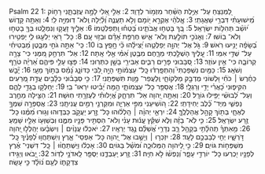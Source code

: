 Psalm 22
1: לַ֭מְנַצֵּחַ עַל־ אַיֶּ֥לֶת הַשַּׁ֗חַר מִזְמ֥וֹר לְדָוִֽד׃
2: אֵלִ֣י אֵ֭לִי לָמָ֣ה עֲזַבְתָּ֑נִי רָח֥וֹק מִֽ֝ישׁוּעָתִ֗י דִּבְרֵ֥י שַׁאֲגָתִֽי׃
3: אֱֽלֹהַ֗י אֶקְרָ֣א י֭וֹמָם וְלֹ֣א תַעֲנֶ֑ה וְ֝לַ֗יְלָה וְֽלֹא־ דֽוּמִיָּ֥ה לִֽי׃
4: וְאַתָּ֥ה קָד֑וֹשׁ י֝וֹשֵׁ֗ב תְּהִלּ֥וֹת יִשְׂרָאֵֽל׃
5: בְּ֭ךָ בָּטְח֣וּ אֲבֹתֵ֑ינוּ בָּ֝טְח֗וּ וַֽתְּפַלְּטֵֽמוֹ׃
6: אֵלֶ֣יךָ זָעֲק֣וּ וְנִמְלָ֑טוּ בְּךָ֖ בָטְח֣וּ וְלֹא־ בֽוֹשׁוּ׃
7: וְאָנֹכִ֣י תוֹלַ֣עַת וְלֹא־ אִ֑ישׁ חֶרְפַּ֥ת אָ֝דָ֗ם וּבְז֥וּי עָֽם׃
8: כָּל־ רֹ֭אַי יַלְעִ֣גוּ לִ֑י יַפְטִ֥ירוּ בְ֝שָׂפָ֗ה יָנִ֥יעוּ רֹֽאשׁ׃
9: גֹּ֣ל אֶל־ יְהוָ֣ה יְפַלְּטֵ֑הוּ יַ֝צִּילֵ֗הוּ כִּ֘י חָ֥פֵֽץ בּֽוֹ׃
10: כִּֽי־ אַתָּ֣ה גֹחִ֣י מִבָּ֑טֶן מַ֝בְטִיחִ֗י עַל־ שְׁדֵ֥י אִמִּֽי׃
11: עָ֭לֶיךָ הָשְׁלַ֣כְתִּי מֵרָ֑חֶם מִבֶּ֥טֶן אִ֝מִּ֗י אֵ֣לִי אָֽתָּה׃
12: אַל־ תִּרְחַ֣ק מִ֭מֶּנִּי כִּי־ צָרָ֣ה קְרוֹבָ֑ה כִּי־ אֵ֥ין עוֹזֵֽר׃
13: סְ֭בָבוּנִי פָּרִ֣ים רַבִּ֑ים אַבִּירֵ֖י בָשָׁ֣ן כִּתְּרֽוּנִי׃
14: פָּצ֣וּ עָלַ֣י פִּיהֶ֑ם אַ֝רְיֵ֗ה טֹרֵ֥ף וְשֹׁאֵֽג׃
15: כַּמַּ֥יִם נִשְׁפַּכְתִּי֮ וְהִתְפָּֽרְד֗וּ כָּֽל־ עַצְמ֫וֹתָ֥י הָיָ֣ה לִ֭בִּי כַּדּוֹנָ֑ג נָ֝מֵ֗ס בְּת֣וֹךְ מֵעָֽי׃
16: יָ֘בֵ֤שׁ כַּחֶ֨רֶשׂ ׀ כֹּחִ֗י וּ֭לְשׁוֹנִי מֻדְבָּ֣ק מַלְקוֹחָ֑י וְֽלַעֲפַר־ מָ֥וֶת תִּשְׁפְּתֵֽנִי׃
17: כִּ֥י סְבָב֗וּנִי כְּלָ֫בִ֥ים עֲדַ֣ת מְ֭רֵעִים הִקִּיפ֑וּנִי כָּ֝אֲרִ֗י יָדַ֥י וְרַגְלָֽי׃
18: אֲסַפֵּ֥ר כָּל־ עַצְמוֹתָ֑י הֵ֥מָּה יַ֝בִּ֗יטוּ יִרְאוּ־ בִֽי׃
19: יְחַלְּק֣וּ בְגָדַ֣י לָהֶ֑ם וְעַל־ לְ֝בוּשִׁ֗י יַפִּ֥ילוּ גוֹרָֽל׃
20: וְאַתָּ֣ה יְ֭הוָה אַל־ תִּרְחָ֑ק אֱ֝יָלוּתִ֗י לְעֶזְרָ֥תִי חֽוּשָׁה׃
21: הַצִּ֣ילָה מֵחֶ֣רֶב נַפְשִׁ֑י מִיַּד־ כֶּ֝֗לֶב יְחִידָתִֽי׃
22: ה֭וֹשִׁיעֵנִי מִפִּ֣י אַרְיֵ֑ה וּמִקַּרְנֵ֖י רֵמִ֣ים עֲנִיתָֽנִי׃
23: אֲסַפְּרָ֣ה שִׁמְךָ֣ לְאֶחָ֑י בְּת֖וֹךְ קָהָ֣ל אֲהַלְלֶֽךָּ׃
24: יִרְאֵ֤י יְהוָ֨ה ׀ הַֽלְל֗וּהוּ כָּל־ זֶ֣רַע יַעֲקֹ֣ב כַּבְּד֑וּהוּ וְג֥וּרוּ מִ֝מֶּ֗נּוּ כָּל־ זֶ֥רַע יִשְׂרָאֵֽל׃
25: כִּ֤י לֹֽא־ בָזָ֨ה וְלֹ֪א שִׁקַּ֡ץ עֱנ֬וּת עָנִ֗י וְלֹא־ הִסְתִּ֣יר פָּנָ֣יו מִמֶּ֑נּוּ וּֽבְשַׁוְּע֖וֹ אֵלָ֣יו שָׁמֵֽעַ׃
26: מֵ֥אִתְּךָ֗ תְֽהִלָּ֫תִ֥י בְּקָהָ֥ל רָ֑ב נְדָרַ֥י אֲ֝שַׁלֵּ֗ם נֶ֣גֶד יְרֵאָֽיו׃
27: יֹאכְל֬וּ עֲנָוִ֨ים ׀ וְיִשְׂבָּ֗עוּ יְהַֽלְל֣וּ יְ֭הוָה דֹּ֣רְשָׁ֑יו יְחִ֖י לְבַבְכֶ֣ם לָעַֽד׃
28: יִזְכְּר֤וּ ׀ וְיָשֻׁ֣בוּ אֶל־ יְ֭הוָה כָּל־ אַפְסֵי־ אָ֑רֶץ וְיִֽשְׁתַּחֲו֥וּ לְ֝פָנֶ֗יךָ כָּֽל־ מִשְׁפְּח֥וֹת גּוֹיִֽם׃
29: כִּ֣י לַ֭יהוָה הַמְּלוּכָ֑ה וּ֝מֹשֵׁ֗ל בַּגּוֹיִֽם׃
30: אָכְל֬וּ וַיִּֽשְׁתַּחֲוּ֨וּ ׀ כָּֽל־ דִּשְׁנֵי־ אֶ֗רֶץ לְפָנָ֣יו יִ֭כְרְעוּ כָּל־ יוֹרְדֵ֣י עָפָ֑ר וְ֝נַפְשׁ֗וֹ לֹ֣א חִיָּֽה׃
31: זֶ֥רַע יַֽעַבְדֶ֑נּוּ יְסֻפַּ֖ר לַֽאדֹנָ֣י לַדּֽוֹר׃
32: יָ֭בֹאוּ וְיַגִּ֣ידוּ צִדְקָת֑וֹ לְעַ֥ם נ֝וֹלָ֗ד כִּ֣י עָשָֽׂה׃